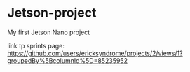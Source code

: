 # Jetson-project
My first Jetson Nano project

link tp sprints page: https://github.com/users/ericksyndrome/projects/2/views/1?groupedBy%5BcolumnId%5D=85235952
